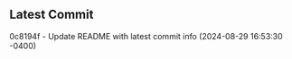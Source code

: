 
## Latest Commit
0c8194f - Update README with latest commit info (2024-08-29 16:53:30 -0400) <Yunxi-Zhou>
